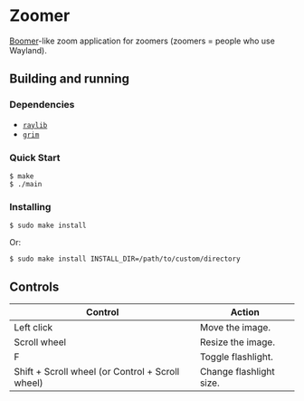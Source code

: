 # Zoomer

[Boomer](https://github.com/tsoding/boomer)-like zoom application for zoomers (zoomers = people who use Wayland).

## Building and running

### Dependencies

- [`raylib`](https://github.com/raysan5/raylib/)
- [`grim`](https://sr.ht/~emersion/grim/)

### Quick Start

```console
$ make
$ ./main
```

### Installing

```console
$ sudo make install
```
Or:
```
$ sudo make install INSTALL_DIR=/path/to/custom/directory
```

## Controls

| Control                                          | Action                  |
|--------------------------------------------------|-------------------------|
| Left click                                       | Move the image.         |
| Scroll wheel                                     | Resize the image.       |
| F                                                | Toggle flashlight.      |
| Shift + Scroll wheel (or Control + Scroll wheel) | Change flashlight size. |
